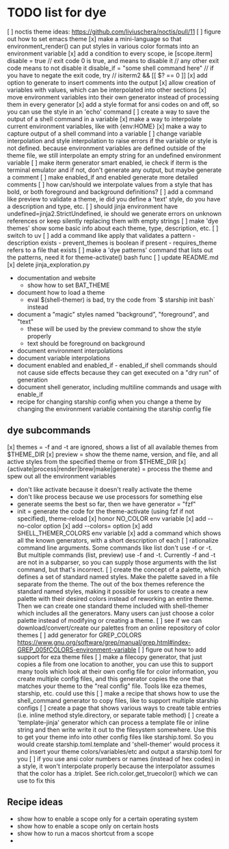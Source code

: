 # TODO list for dye

[ ] noctis theme ideas: https://github.com/liviuschera/noctis/pull/11
[ ] figure out how to set emacs theme
[x] make a mini-language so that environment_render() can put styles
    in various color formats into an environment variable
[x] add a condition to every scope, ie
  [scope.iterm]
  disable = true
  // exit code 0 is true, and means to disable it
  // any other exit code means to not disable it
  disable_if = "some shell command here"
  // if you have to negate the exit code, try
  // isiterm2 && [[ $? == 0 ]]
[x] add option to generate to insert comments into the output
[x] allow creation of variables with values, which can be interpolated
    into other sections
[x] move environment variables into their own generator instead of
    processing them in every generator
[x] add a style format for ansi codes on and off, so you can use
    the style in an 'echo' command
[ ] create a way to save the output of a shell command in a variable
[x] make a way to interpolate current environment variables, like with
    {env:HOME}
[x] make a way to capture output of a shell command into a variable
[ ] change variable interpolation and style interpolation to raise
    errors if the variable or style is not defined. because environment
    variables are defined outside of the theme file, we still interpolate
    an empty string for an undefined environment variable
[ ] make iterm generator smart enabled, ie check if iterm is the terminal emulator
    and if not, don't generate any output, but maybe generate a comment
[ ] make enabled_if and enabled generate more detailed comments
[ ] how can/should we interpolate values from a style that has bold, or both
    foreground and background definitions?
[ ] add a command like preview to validate a theme, ie did you define a 'text' style,
    do you have a description and type, etc.
[ ] should jinja environment have undefined=jinja2.StrictUndefined, ie should we generate
    errors on unknown references or keep silently replacing them with empty strings
[ ] make 'dye themes' show some basic info about each theme, type, description, etc.
[ ] switch to uv
[ ] add a command like apply that validates a pattern
    - description exists
    - prevent_themes is boolean if present
    - requires_theme refers to a file that exists
[ ] make a 'dye patterns' command that lists out the patterns, need it for theme-activate() bash func
[ ] update README.md
[x] delete jinja_exploration.py

- documentation and website
  - show how to set BAT_THEME
- document how to load a theme
    - eval $(shell-themer) is bad, try the code from `$ starship init bash` instead
- document a "magic" styles named "background", "foreground", and "text"
  - these will be used by the preview command to show the style properly
  - text should be foreground on background
- document environment interpolations
- document variable interpolations
- document enabled and enabled_if - enabled_if shell commands should not cause side effects because
  they can get executed on a "dry run" of generation
- document shell generator, including multiline commands and usage with enable_if
- recipe for changing starship config when you change a theme by changing the environment
  variable containing the starship config file

## dye subcommands

[x] themes = -f and -t are ignored, shows a list of all available themes from $THEME_DIR
[x] preview = show the theme name, version, and file, and all active styles from the specified theme or from $THEME_DIR
[x] {activate|process|render|brew|make|generate} = process the theme and spew out all the environment variables
  - don't like activate because it doesn't really activate the theme
  - don't like process because we use processors for something else
  - generate seems the best so far, then we have generator = "fzf"
- init = generate the code for the theme-activate (using fzf if not specified), theme-reload
[x] honor NO_COLOR env variable
[x] add --no-color option
[x] add --colors= option
[x] add SHELL_THEMER_COLORS env variable
[x] add a command which shows all the known generators, with a short description of each
[ ] rationalize command line arguments. Some commands like list don't use -f or -t. But multiple
    commands (list, preview) use -f and -t. Currently -f and -t are not in a subparser, so you can
    supply those arguments with the list command, but that's incorrect.
[ ] create the concept of a palette, which defines a set of standard named styles. Make the
    palette saved in a file separate from the theme. The out of the box themes reference
    the standard named styles, making it possible for users to create a new palette with their
    desired colors instead of reworking an entire theme. Then we can create one standard theme
    included with shell-themer which includes all the generators. Many users can just choose
    a color palette instead of modifying or creating a theme.
[ ] see if we can download/convert/create our palettes from an online repository of color themes
[ ] add generator for GREP_COLORS https://www.gnu.org/software/grep/manual/grep.html#index-GREP_005fCOLORS-environment-variable
[ ] figure out how to add support for eza theme files
[ ] make a filecopy generator, that just copies a file from one location to another, you can use
    this to support many tools which look at their own config file for color information, you
    create multiple config files, and this generator copies the one that matches your theme
    to the "real config" file. Tools like eza themes, starship, etc. could use this
[ ] make a recipe that shows how to use the shell_command generator to copy files, like to
    support multiple starship configs
[ ] create a page that shows various ways to create table entries (i.e. inline method style.directory, or separate table method)
[ ] create a 'template-jinja' generator which can process a template file or inline string and then write
    write it out to the filesystem somewhere. Use this to get your theme info into other config
    files like starship.toml. So you would create starship.toml.template and 'shell-themer' would
    process it and insert your theme colors/variables/etc and output a starship.toml for you
[ ] if you use ansi color numbers or names (instead of hex codes) in a style, it won't interpolate properly
    because the interpolator assumes that the color has a .triplet. See rich.color.get_truecolor() which
    we can use to fix this


## Recipe ideas

- show how to enable a scope only for a certain operating system
- show how to enable a scope only on certain hosts
- show how to run a macos shortcut from a scope
-

